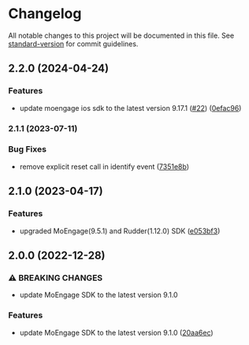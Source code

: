 # Changelog

All notable changes to this project will be documented in this file. See [standard-version](https://github.com/conventional-changelog/standard-version) for commit guidelines.

## 2.2.0 (2024-04-24)


### Features

* update moengage ios sdk to the latest version 9.17.1 ([#22](https://github.com/rudderlabs/rudder-integration-moengage-ios/issues/22)) ([0efac96](https://github.com/rudderlabs/rudder-integration-moengage-ios/commit/0efac96dd7ad13be573031af4d3842aa24624ea7))

### 2.1.1 (2023-07-11)


### Bug Fixes

* remove explicit reset call in identify event ([7351e8b](https://github.com/rudderlabs/rudder-integration-moengage-ios/commit/7351e8b44556ba83492faba5042523a6df70ee6d))

## 2.1.0 (2023-04-17)


### Features

* upgraded MoEngage(9.5.1) and Rudder(1.12.0) SDK ([e053bf3](https://github.com/rudderlabs/rudder-integration-moengage-ios/commit/e053bf38cdca527663104f5629a4553f931bfec0))

## 2.0.0 (2022-12-28)


### ⚠ BREAKING CHANGES

* update MoEngage SDK to the latest version 9.1.0

### Features

* update MoEngage SDK to the latest version 9.1.0 ([20aa6ec](https://github.com/rudderlabs/rudder-integration-moengage-ios/commit/20aa6ec2c295df671ac2603bd97dbad326ea2dc0))
